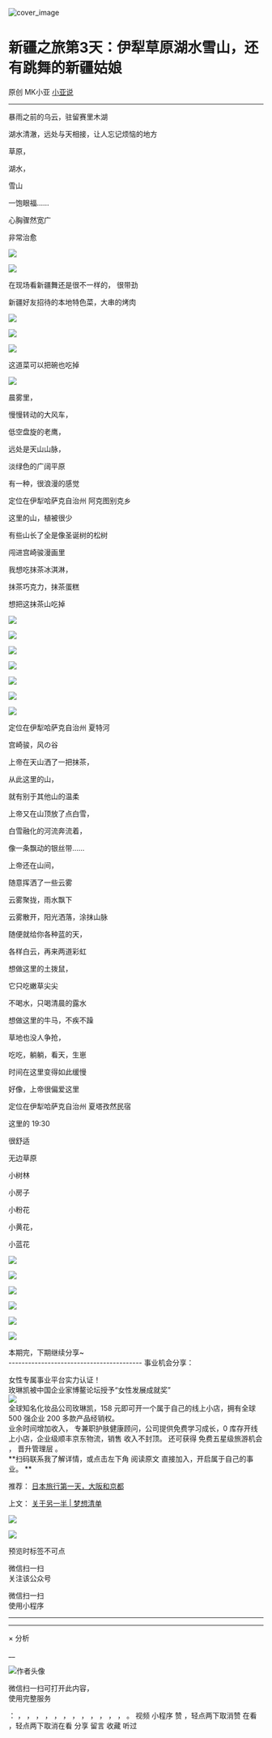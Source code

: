 ![cover_image](https://mmbiz.qpic.cn/mmbiz_jpg/A8SKDch4cJGcGY8GzYGxd3ZjWPkQG69gD3icMAXRnstYorNTHaZw2mqNA1Kqe5qEiadNMqNffKhMI5FG4h7B6Sqw/0?wx_fmt=jpeg)

#  新疆之旅第3天：伊犁草原湖水雪山，还有跳舞的新疆姑娘

原创  MK小亚  [ 小亚说 ](javascript:void\(0\);)

__ _ _ _ _

  

  

暴雨之前的乌云，驻留赛里木湖

  

  

湖水清澈，远处与天相接，让人忘记烦恼的地方

  

  

草原，

湖水，

雪山

一饱眼福……

心胸骤然宽广

非常治愈

  

![](https://mmbiz.qpic.cn/mmbiz_jpg/A8SKDch4cJGcGY8GzYGxd3ZjWPkQG69gKd6iatenaxkaNqiaW0ibia8CmZ3tqZMB1ibAia5gyv4IibcMeWG8EJjVaUHCA/640?wx_fmt=jpeg&from=appmsg)

  

![](https://mmbiz.qpic.cn/mmbiz_jpg/A8SKDch4cJGcGY8GzYGxd3ZjWPkQG69g18uZ5CtacEPISt7FAV2AU2RSCI3jSOaOUlKopeNIoBUo0Duqqicn3nQ/640?wx_fmt=jpeg&from=appmsg)

  

  

在现场看新疆舞还是很不一样的，  很带劲

  

  

新疆好友招待的本地特色菜，大串的烤肉

  

![](https://mmbiz.qpic.cn/mmbiz_jpg/A8SKDch4cJGcGY8GzYGxd3ZjWPkQG69gWGUs77OKdVy87ApuNoDKTadI0sdUZaM6icdB1QNzjfYceGcnnQELwZA/640?wx_fmt=jpeg&from=appmsg)

  

![](https://mmbiz.qpic.cn/mmbiz_jpg/A8SKDch4cJGcGY8GzYGxd3ZjWPkQG69go0kh44VTDLhJkb25fxLKic0AkVYko6hLMLFTibcgXRCLSvxiaMHbNdZ2A/640?wx_fmt=jpeg&from=appmsg)

  

![](https://mmbiz.qpic.cn/mmbiz_jpg/A8SKDch4cJGcGY8GzYGxd3ZjWPkQG69gQnu4iarx2u6gembHP96AibP7QlMK2oJStYmh9PMic2M8wcmDbpbB19OoA/640?wx_fmt=jpeg&from=appmsg)

  
这道菜可以把碗也吃掉  

![](https://mmbiz.qpic.cn/mmbiz_jpg/A8SKDch4cJGcGY8GzYGxd3ZjWPkQG69guTjshMbePD6pCibwJ52OBGaOH1h3q7C97GGdLBIDibR8qpGDCH4O1krQ/640?wx_fmt=jpeg&from=appmsg)

  
  

晨雾里，

慢慢转动的大风车，

低空盘旋的老鹰，

远处是天山山脉，

淡绿色的广阔平原

有一种，很浪漫的感觉

  

  
定位在伊犁哈萨克自治州 阿克图别克乡

  

这里的山，植被很少

有些山长了全是像圣诞树的松树

  

  

闯进宫崎骏漫画里  

我想吃抹茶冰淇淋，  

抹茶巧克力，抹茶蛋糕

想把这抹茶山吃掉

  

![](https://mmbiz.qpic.cn/mmbiz_jpg/A8SKDch4cJGcGY8GzYGxd3ZjWPkQG69gnXsHrRFW4Lf2RS2hH3sbAg61FWCtwcGvFUHeMUMM8lUSlbeSeeQJIg/640?wx_fmt=jpeg&from=appmsg)

  

  

![](https://mmbiz.qpic.cn/mmbiz_jpg/A8SKDch4cJGcGY8GzYGxd3ZjWPkQG69gXTVUnibuWHmemFH6os82HR6iahbZK9X255Kp1nhKAaickZibJatsZVtNiaQ/640?wx_fmt=jpeg&from=appmsg)

  
  

![](https://mmbiz.qpic.cn/mmbiz_jpg/A8SKDch4cJGcGY8GzYGxd3ZjWPkQG69gzlia7yHdYDQKh0PkAG9zOCmKrxVdRd0bdB8TK5MGKpWDrOUp2OCx9sQ/640?wx_fmt=jpeg&from=appmsg)

  

![](https://mmbiz.qpic.cn/mmbiz_jpg/A8SKDch4cJGcGY8GzYGxd3ZjWPkQG69gDKNXFXsmtsicIMtCl3eHMROVMU5Fw83J9X0ia2YicR7h8tKJ3OiaSdFL2A/640?wx_fmt=jpeg&from=appmsg)

  
  

![](https://mmbiz.qpic.cn/mmbiz_jpg/A8SKDch4cJGcGY8GzYGxd3ZjWPkQG69gibXiaR9wYK4z8ZZZE4yrfxKBJMic70jdgWHvV5ibLE5ILPV2r6emW7yuZg/640?wx_fmt=jpeg&from=appmsg)

  
  

![](https://mmbiz.qpic.cn/mmbiz_jpg/A8SKDch4cJGcGY8GzYGxd3ZjWPkQG69gxHeNU2E0vIA0Ugw61zeic75IYBnSgiaE9eMClESdDf1Kc99wZNPQecpQ/640?wx_fmt=jpeg&from=appmsg)

  
  

![](https://mmbiz.qpic.cn/mmbiz_jpg/A8SKDch4cJGcGY8GzYGxd3ZjWPkQG69gDVlM9NzAFmS4uHhNkL95ibCq8awGQ6TxW9CM31CgCbRjicDKeLibLNEpQ/640?wx_fmt=jpeg&from=appmsg)

  

定位在伊犁哈萨克自治州 夏特河

  

宫崎骏，风の谷

  

上帝在天山洒了一把抹茶，

从此这里的山，

就有别于其他山的温柔

  

上帝又在山顶放了点白雪，

白雪融化的河流奔流着，

像一条飘动的银丝带……

  

上帝还在山间，

随意挥洒了一些云雾

云雾聚拢，雨水飘下

云雾散开，阳光洒落，涂抹山脉

  

随便就给你各种蓝的天，

各样白云，再来两道彩虹

  

想做这里的土拨鼠，

它只吃嫩草尖尖

不喝水，只喝清晨的露水

  

想做这里的牛马，不疾不躁

草地也没人争抢，

吃吃，躺躺，看天，生崽

  

时间在这里变得如此缓慢

好像，上帝很偏爱这里

  

  

  

定位在伊犁哈萨克自治州 夏塔孜然民宿

  

  

这里的 19:30

很舒适  

无边草原

小树林

小房子

小粉花

小黄花，

小蓝花

  

![](https://mmbiz.qpic.cn/mmbiz_jpg/A8SKDch4cJGcGY8GzYGxd3ZjWPkQG69giaETFfN7SsxwiajyuTr0e5DqGzwIkynQ47ia8SYGLRib2nicLR04CbWb8cw/640?wx_fmt=jpeg&from=appmsg)

  

  

![](https://mmbiz.qpic.cn/mmbiz_jpg/A8SKDch4cJGcGY8GzYGxd3ZjWPkQG69gicEDYQomexw5UwJ7FKW9PHmKpT4Sziad4CudKuC50qqMWGTLDv1DNS4g/640?wx_fmt=jpeg&from=appmsg)

  

  

![](https://mmbiz.qpic.cn/mmbiz_jpg/A8SKDch4cJGcGY8GzYGxd3ZjWPkQG69gncWuWiaCRPOsRVIDSPtYUZjYClHjiaQ25aMMoWHgMluNDeVoQic1EHUibw/640?wx_fmt=jpeg&from=appmsg)

  

![](https://mmbiz.qpic.cn/mmbiz_jpg/A8SKDch4cJGcGY8GzYGxd3ZjWPkQG69gZhMicqADJibGSoriarFGiaWSicDMqFdkibibpWAraECOlUBCFHA1Ha71gRdTQ/640?wx_fmt=jpeg&from=appmsg)

  

  

![](https://mmbiz.qpic.cn/mmbiz_jpg/A8SKDch4cJGcGY8GzYGxd3ZjWPkQG69giaQGD7z6WGicXpesDDOj5u4B5otz4h4OQo8gB8enHfnGN2bqLNXG3Rkw/640?wx_fmt=jpeg&from=appmsg)

  
  

![](https://mmbiz.qpic.cn/mmbiz_jpg/A8SKDch4cJGcGY8GzYGxd3ZjWPkQG69gg3tmzS7OibAZfFWz6WlMOoRCzcqpHvxeTsfLcP3AOKaWWr9rIjL4kLQ/640?wx_fmt=jpeg&from=appmsg)

  
  
本期完，下期继续分享~  
\-----------------------------------------  事业机会分享：  
  
女性专属事业平台实力认证！  
玫琳凯被中国企业家博鳌论坛授予“女性发展成就奖”  
![](https://mmbiz.qpic.cn/mmbiz_jpg/A8SKDch4cJGnR41I5Dl9IuwiaHYx7825mM68DLlh5rkkJ0CicfyzASagdMUEZ2pNCZs13Ng5n6ehtuiaW1YJrziaHQ/640?wx_fmt=jpeg)  
全球知名化妆品公司玫琳凯，158 元即可开一个属于自己的线上小店，拥有全球 500 强企业 200 多款产品经销权。  
业余时间增加收入，  专兼职护肤健康顾问，公司提供免费学习成长，0 库存开线上小店，企业级顺丰京东物流，销售  收入不封顶。  还可获得
免费五星级旅游机会  ，  晋升管理层  。  
**扫码联系我了解详情，或点击左下角 阅读原文  直接加入，开启属于自己的事业。 **  
  

推荐： [ 日本旅行第一天，大阪和京都
](https://mp.weixin.qq.com/s?__biz=MzUxNDAwNTk0MQ==&mid=2247485043&idx=1&sn=558fac0be2ebfa9f2c3738b7fc2da708&scene=21#wechat_redirect)  

上文： [ 关于另一半 | 梦想清单
](https://mp.weixin.qq.com/s?__biz=MzUxNDAwNTk0MQ==&mid=2247483894&idx=1&sn=25f8a0e9bd3f96dafb093d9d0ed82e96&chksm=f94dcf2cce3a463aa779edecf27544e4fa935148456d1972fd2cb3c87cb8a654833652d94f56&token=1279964396&lang=zh_CN&scene=21#wechat_redirect)

![](https://mmbiz.qpic.cn/mmbiz_gif/b96CibCt70iaZ7Bia3Wm91cEuWhERXfCYjTia9tf7aMjVBNRETSa2NpGjCV6tyNvgCLos8LBgwEgxcwaIw8zdOsG7A/640?wx_fmt=gif)

![](https://mmbiz.qpic.cn/mmbiz_jpg/A8SKDch4cJEicCnqTxiatgGquhIicZ1wJ1Dth5YOOzoYV7U4N3HmiaO0vVAzjOpBVdtF0gnL632Fc7HqiaDmgveQDEw/640?wx_fmt=jpeg)

  

预览时标签不可点

微信扫一扫  
关注该公众号



微信扫一扫  
使用小程序

****



****



×  分析

__

![作者头像](http://mmbiz.qpic.cn/mmbiz_png/A8SKDch4cJE0KicTMyrVCx3VLqEgic5sJ1V5QeGZTibG9GLZlSCXSj5ByXNkib5PBrZVMkI41KKxgwE1K9gfypUeRg/0?wx_fmt=png)

微信扫一扫可打开此内容，  
使用完整服务

：  ，  ，  ，  ，  ，  ，  ，  ，  ，  ，  ，  ，  。  视频  小程序  赞  ，轻点两下取消赞  在看  ，轻点两下取消在看
分享  留言  收藏  听过

